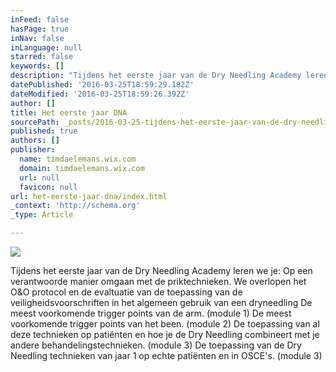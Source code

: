 ```yaml
---
inFeed: false
hasPage: true
inNav: false
inLanguage: null
starred: false
keywords: []
description: "Tijdens het eerste jaar van de Dry Needling Academy leren we je: Op een verantwoorde manier omgaan met de priktechnieken. We overlopen het O&O protocol en de evaltuatie van de toepassing van de veiligheidsvoorschriften in het algemeen gebruik van een dryneedling De meest voorkomende trigger points van de arm. (module 1) De meest voorkomende trigger points van het been.\_(module 2) De toepassing van al deze technieken op patiënten en hoe je de Dry Needling combineert met je andere behandelingstechnieken.\_(module 3) De toepassing van de Dry Needling technieken van jaar 1 op echte patiënten en in OSCE's.\_(module 3)"
datePublished: '2016-03-25T18:59:29.182Z'
dateModified: '2016-03-25T18:59:26.392Z'
author: []
title: Het eerste jaar DNA
sourcePath: _posts/2016-03-25-tijdens-het-eerste-jaar-van-de-dry-needling-academy-leren-we.md
published: true
authors: []
publisher:
  name: timdaelemans.wix.com
  domain: timdaelemans.wix.com
  url: null
  favicon: null
url: het-eerste-jaar-dna/index.html
_context: 'http://schema.org'
_type: Article

---
```

![](https://the-grid-user-content.s3-us-west-2.amazonaws.com/e1236be9-fb4a-4ae5-bf7b-b150f24b2635.jpg)

Tijdens het eerste jaar van de Dry Needling Academy leren we je: Op een verantwoorde manier omgaan met de priktechnieken. We overlopen het O&O protocol en de evaltuatie van de toepassing van de veiligheidsvoorschriften in het algemeen gebruik van een dryneedling De meest voorkomende trigger points van de arm. (module 1) De meest voorkomende trigger points van het been. (module 2) De toepassing van al deze technieken op patiënten en hoe je de Dry Needling combineert met je andere behandelingstechnieken. (module 3) De toepassing van de Dry Needling technieken van jaar 1 op echte patiënten en in OSCE's. (module 3)